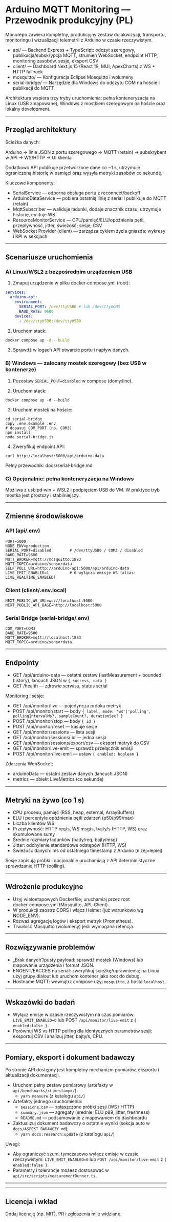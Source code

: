 # Arduino MQTT Monitoring — Przewodnik produkcyjny (PL)

Monorepo zawiera kompletny, produkcyjny zestaw do akwizycji, transportu, monitoringu i wizualizacji telemetrii z Arduino w czasie rzeczywistym.

- api/ — Backend Express + TypeScript: odczyt szeregowy, publikacja/subskrypcja MQTT, strumień WebSocket, endpoint HTTP, monitoring zasobów, sesje, eksport CSV
- client/ — Dashboard Next.js 15 (React 19, MUI, ApexCharts) z WS + HTTP fallback
- mosquitto/ — Konfiguracja Eclipse Mosquitto i wolumeny
- serial-bridge/ — Narzędzie dla Windows do odczytu COM na hoście i publikacji do MQTT

Architektura wspiera trzy tryby uruchomienia: pełna konteneryzacja na Linux (USB zmapowane), Windows z mostkiem szeregowym na hoście oraz lokalny development.

---

## Przegląd architektury

Ścieżka danych:

Arduino → linie JSON z portu szeregowego → MQTT (retain) → subskrybent w API → WS/HTTP → UI klienta

Dodatkowo API publikuje przetworzone dane co ~1 s, utrzymuje ograniczoną historię w pamięci oraz wysyła metryki zasobów co sekundę.

Kluczowe komponenty:

- SerialService — odporna obsługa portu z reconnect/backoff
- ArduinoDataService — pobiera ostatnią linię z serial i publikuje do MQTT (retain)
- MqttSubscriber — waliduje ładunki, dodaje znacznik czasu, utrzymuje historię, emituje WS
- ResourceMonitorService — CPU/pamięć/ELU/opóźnienia pętli, przepływność, jitter, świeżość; sesje; CSV
- WebSocket Provider (client) — zarządza cyklem życia gniazda; wykresy i KPI w sekcjach

---

## Scenariusze uruchomienia

### A) Linux/WSL2 z bezpośrednim urządzeniem USB

1. Zmapuj urządzenie w pliku docker‑compose.yml (root):

```yaml
services:
  arduino-api:
    environment:
      SERIAL_PORT: /dev/ttyUSB0 # lub /dev/ttyACM0
      BAUD_RATE: 9600
    devices:
      - /dev/ttyUSB0:/dev/ttyUSB0
```

2. Uruchom stack:

```bash
docker compose up -d --build
```

3. Sprawdź w logach API otwarcie portu i napływ danych.

### B) Windows — zalecany mostek szeregowy (bez USB w kontenerze)

1. Pozostaw `SERIAL_PORT=disabled` w compose (domyślne).

2. Uruchom stack:

```pwsh
docker compose up -d --build
```

3. Uruchom mostek na hoście:

```pwsh
cd serial-bridge
copy .env.example .env
# dopasuj COM_PORT (np. COM3)
npm install
node serial-bridge.js
```

4. Zweryfikuj endpoint API:

```pwsh
curl http://localhost:5000/api/arduino-data
```

Pełny przewodnik: docs/serial-bridge.md

### C) Opcjonalnie: pełna konteneryzacja na Windows

Możliwa z usbipd‑win + WSL2 i podpięciem USB do VM. W praktyce tryb mostka jest prostszy i stabilniejszy.

---

## Zmienne środowiskowe

### API (api/.env)

```env
PORT=5000
NODE_ENV=production
SERIAL_PORT=disabled        # /dev/ttyUSB0 / COM3 / disabled
BAUD_RATE=9600
MQTT_BROKER=mqtt://mosquitto:1883
MQTT_TOPIC=arduino/sensordata
SELF_POLL_URL=http://arduino-api:5000/api/arduino-data
LIVE_EMIT_ENABLED=1         # 0 wyłącza emisje WS (alias: LIVE_REALTIME_ENABLED)
```

### Client (client/.env.local)

```env
NEXT_PUBLIC_WS_URL=ws://localhost:5000
NEXT_PUBLIC_API_BASE=http://localhost:5000
```

### Serial Bridge (serial-bridge/.env)

```env
COM_PORT=COM3
BAUD_RATE=9600
MQTT_BROKER=mqtt://localhost:1883
MQTT_TOPIC=arduino/sensordata
```

---

## Endpointy

- GET /api/arduino-data — ostatni zestaw (lastMeasurement + bounded history), łańcuch JSON w `{ success, data }`
- GET /health — zdrowie serwisu, status serial

Monitoring i sesje:

- GET /api/monitor/live — pojedyncza próbka metryk
- POST /api/monitor/start — body `{ label, mode: 'ws'|'polling', pollingIntervalMs?, sampleCount?, durationSec? }`
- POST /api/monitor/stop — body `{ id }`
- POST /api/monitor/reset — kasuje sesje
- GET /api/monitor/sessions — lista sesji
- GET /api/monitor/sessions/:id — jedna sesja
- GET /api/monitor/sessions/export/csv — eksport metryk do CSV
- GET /api/monitor/live-emit — sprawdź przełącznik emisji
- POST /api/monitor/live-emit — ustaw `{ enabled: boolean }`

Zdarzenia WebSocket:

- arduinoData — ostatni zestaw danych (łańcuch JSON)
- metrics — obiekt LiveMetrics (co sekundę)

---

## Metryki na żywo (co 1 s)

- CPU procesu, pamięć (RSS, heap, external, ArrayBuffers)
- ELU i percentyle opóźnienia pętli zdarzeń (p50/p99/max)
- Liczba klientów WS
- Przepływność: HTTP req/s, WS msg/s, bajty/s (HTTP, WS) oraz skumulowane sumy
- Średnie rozmiary ładunków (bajty/req, bajty/msg)
- Jitter: odchylenie standardowe odstępów (HTTP, WS)
- Świeżość danych: ms od ostatniego timestamp z Arduino (niżej=lepiej)

Sesje zapisują próbki i opcjonalnie uruchamiają z API deterministyczne sprawdzanie HTTP (polling).

---

## Wdrożenie produkcyjne

- Użyj wieloetapowych Dockerfile; uruchamiaj przez root docker‑compose.yml (Mosquitto, API, Client).
- W produkcji zaostrz CORS i włącz Helmet (już warunkowo wg NODE_ENV).
- Rozważ agregację logów i eksport metryk (Prometheus).
- Trwałość Mosquitto (wolumeny) jeśli wymagana retencja.

---

## Rozwiązywanie problemów

- „Brak danych”/pusty payload: sprawdź mostek (Windows) lub mapowanie urządzenia i format JSON.
- ENOENT/EACCES na serial: zweryfikuj ścieżkę/uprawnienia; na Linux użyj grupy dialout lub uruchom kontener jako root do debug.
- Hostname MQTT: wewnątrz compose użyj `mosquitto`, z hosta `localhost`.

---

## Wskazówki do badań

- Wyłącz emisje w czasie rzeczywistym na czas pomiarów: `LIVE_EMIT_ENABLED=0` lub POST `/api/monitor/live-emit` z `{ enabled:false }`.
- Porównuj WS vs HTTP polling dla identycznych parametrów sesji; eksportuj CSV i analizuj jitter, bajty/s, CPU.

---

## Pomiary, eksport i dokument badawczy

Po stronie API dostępny jest kompletny mechanizm pomiarów, eksportu i aktualizacji dokumentacji.

- Uruchom pełny zestaw pomiarowy (artefakty w `api/benchmarks/<timestamp>/`):
  - `yarn measure` (z katalogu `api/`)
- Artefakty jednego uruchomienia:
  - `sessions.csv` — spłaszczone próbki sesji (WS i HTTP)
  - `summary.json` — agregaty (średnie, ELU p99, jitter, freshness)
  - `README.md` — podsumowanie z mapowaniem do dashboardu
- Zaktualizuj dokument badawczy o ostatnie wyniki (sekcja auto w `docs/ASPEKT_BADAWCZY.md`):
  - `yarn docs:research:update` (z katalogu `api/`)

Uwagi:

- Aby ograniczyć szum, tymczasowo wyłącz emisje w czasie rzeczywistym: `LIVE_EMIT_ENABLED=0` lub `POST /api/monitor/live-emit` z `{ enabled:false }`.
- Parametry i tolerancje możesz dostosować w `api/src/scripts/measurementRunner.ts`.

---

---

## Licencja i wkład

Dodaj licencję (np. MIT). PR i zgłoszenia mile widziane.
